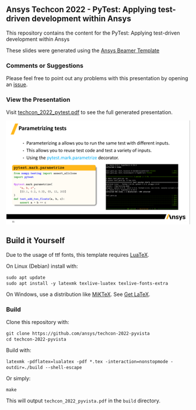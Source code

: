 ## Ansys Techcon 2022 - PyTest: Applying test-driven development within Ansys

This repository contains the content for the PyTest: Applying test-driven development within Ansys

These slides were generated using the [Ansys Beamer Template](https://github.com/ansys/beamer-template)


### Comments or Suggestions

Please feel free to point out any problems with this presentation by opening an [issue](https://github.com/ansys/techcon-2022-pytest/issues).


### View the Presentation

Visit [techcon_2022_pytest.pdf](https://ansys.github.io/techcon-2022-pytest/techcon_2022_pytest.pdf) to see the full generated presentation.

[![techcon_2022_pytest.pdf](figures/for_readme.png)](https://ansys.github.io/techcon-2022-pytest/techcon_2022_pytest.pdf)

## Build it Yourself

Due to the usage of ttf fonts, this template requires [LuaTeX](https://www.luatex.org/).

On Linux (Debian) install with:

```
sudo apt update
sudo apt install -y latexmk texlive-luatex texlive-fonts-extra
```

On Windows, use a distribution like [MiKTeX](http://miktex.org/). See [Get LaTeX](https://www.latex-project.org/get/).


### Build

Clone this repository with:
```
git clone https://github.com/ansys/techcon-2022-pyvista
cd techcon-2022-pyvista
```

Build with:

```
latexmk -pdflatex=lualatex -pdf *.tex -interaction=nonstopmode -outdir=./build --shell-escape
```

Or simply:
```
make
```

This will output `techcon_2022_pyvista.pdf` in the `build` directory.

